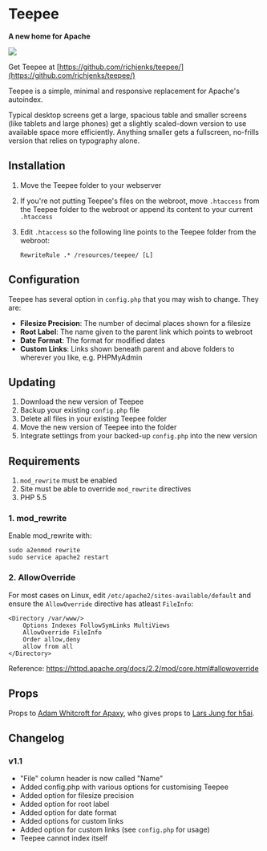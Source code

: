 # Teepee

**A new home for Apache**

![](https://richjenks.github.io/teepee/teepee.png)

Get Teepee at [https://github.com/richjenks/teepee/](https://github.com/richjenks/teepee/)

Teepee is a simple, minimal and responsive replacement for Apache's autoindex.

Typical desktop screens get a large, spacious table and smaller screens (like tablets and large phones) get a slightly scaled-down version to use available space more efficiently. Anything smaller gets a fullscreen, no-frills version that relies on typography alone.

## Installation

1. Move the Teepee folder to your webserver
2. If you're not putting Teepee's files on the webroot, move `.htaccess` from the Teepee folder to the webroot or append its content to your current `.htaccess`
3. Edit `.htaccess` so the following line points to the Teepee folder from the webroot:

    ```
    RewriteRule .* /resources/teepee/ [L]
    ```

## Configuration

Teepee has several option in `config.php` that you may wish to change. They are:

- **Filesize Precision**: The number of decimal places shown for a filesize
- **Root Label**: The name given to the parent link which points to webroot
- **Date Format**: The format for modified dates
- **Custom Links**: Links shown beneath parent and above folders to wherever you like, e.g. PHPMyAdmin

## Updating

1. Download the new version of Teepee
2. Backup your existing `config.php` file
3. Delete all files in your existing Teepee folder
4. Move the new version of Teepee into the folder
5. Integrate settings from your backed-up `config.php` into the new version

## Requirements

1. `mod_rewrite` must be enabled
2. Site must be able to override `mod_rewrite` directives
3. PHP 5.5

### 1. mod_rewrite

Enable mod_rewrite with:

    sudo a2enmod rewrite  
    sudo service apache2 restart

### 2. AllowOverride

For most cases on Linux, edit `/etc/apache2/sites-available/default` and ensure the `AllowOverride` directive has atleast `FileInfo`:

    <Directory /var/www/>  
        Options Indexes FollowSymLinks MultiViews  
        AllowOverride FileInfo   
        Order allow,deny  
        allow from all  
    </Directory>

Reference: https://httpd.apache.org/docs/2.2/mod/core.html#allowoverride

## Props

Props to [Adam Whitcroft for Apaxy](https://github.com/AdamWhitcroft/Apaxy), who gives props to [Lars Jung for h5ai](http://larsjung.de/h5ai/).

## Changelog

### v1.1

- "File" column header is now called "Name"
- Added config.php with various options for customising Teepee
- Added option for filesize precision
- Added option for root label
- Added option for date format
- Added options for custom links
- Added option for custom links (see `config.php` for usage)
- Teepee cannot index itself